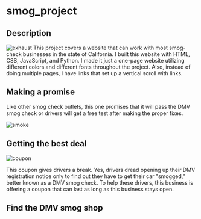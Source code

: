 # smog_project

## Description
![exhaust](https://user-images.githubusercontent.com/75657565/138371374-14ad65ae-3d1c-4a01-9c67-fb400b34e9f9.png)
This project covers a website that can work with most smog-check businesses in the state of California. I built this website with HTML, CSS, JavaScript, and Python. I made it just a one-page website utilizing different colors and different fonts throughout the project. Also, instead of doing multiple pages, I have links that set up a vertical scroll with links.

## Making a promise

Like other smog check outlets, this one promises that it will pass the DMV smog check or drivers will get a free test after making the proper fixes.

![smoke](https://user-images.githubusercontent.com/75657565/138373431-6074a12d-12c1-49af-9e5e-78b658b463e3.png)

## Getting the best deal
![coupon](https://user-images.githubusercontent.com/75657565/138373048-75126110-81d9-41e2-9ff0-4bbeee8e6960.png)

This coupon gives drivers a break. Yes, drivers dread opening up their DMV registration notice only to find out they have to get their car "smogged," better known as a DMV smog check. To help these drivers, this business is offering a coupon that can last as long as this business stays open.

## Find the DMV smog shop

